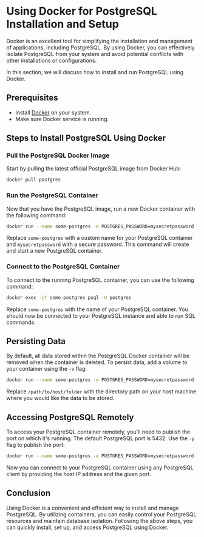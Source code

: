 # Using Docker for PostgreSQL Installation and Setup

Docker is an excellent tool for simplifying the installation and management of applications, including PostgreSQL. By using Docker, you can effectively isolate PostgreSQL from your system and avoid potential conflicts with other installations or configurations.

In this section, we will discuss how to install and run PostgreSQL using Docker.

## Prerequisites

- Install [Docker](https://docs.docker.com/get-docker/) on your system.
- Make sure Docker service is running.

## Steps to Install PostgreSQL Using Docker

### Pull the PostgreSQL Docker Image

Start by pulling the latest official PostgreSQL image from Docker Hub:

```sh
docker pull postgres
```

### Run the PostgreSQL Container

Now that you have the PostgreSQL image, run a new Docker container with the following command:

```sh
docker run --name some-postgres -e POSTGRES_PASSWORD=mysecretpassword -d postgres
```

Replace `some-postgres` with a custom name for your PostgreSQL container and `mysecretpassword` with a secure password. This command will create and start a new PostgreSQL container.

### Connect to the PostgreSQL Container

To connect to the running PostgreSQL container, you can use the following command:

```sh
docker exec -it some-postgres psql -U postgres
```

Replace `some-postgres` with the name of your PostgreSQL container. You should now be connected to your PostgreSQL instance and able to run SQL commands.

## Persisting Data

By default, all data stored within the PostgreSQL Docker container will be removed when the container is deleted. To persist data, add a volume to your container using the `-v` flag:

```sh
docker run --name some-postgres -e POSTGRES_PASSWORD=mysecretpassword -v /path/to/host/folder:/var/lib/postgresql/data -d postgres
```

Replace `/path/to/host/folder` with the directory path on your host machine where you would like the data to be stored.

## Accessing PostgreSQL Remotely

To access your PostgreSQL container remotely, you'll need to publish the port on which it's running. The default PostgreSQL port is 5432. Use the `-p` flag to publish the port:

```sh
docker run --name some-postgres -e POSTGRES_PASSWORD=mysecretpassword -p 5432:5432 -d postgres
```

Now you can connect to your PostgreSQL container using any PostgreSQL client by providing the host IP address and the given port.

## Conclusion

Using Docker is a convenient and efficient way to install and manage PostgreSQL. By utilizing containers, you can easily control your PostgreSQL resources and maintain database isolation. Following the above steps, you can quickly install, set up, and access PostgreSQL using Docker.